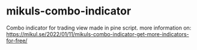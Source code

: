 # mikuls-combo-indicator
Combo indicator for trading view made in pine script. 
more information on: https://mikul.se/2022/01/11/mikuls-combo-indicator-get-more-indicators-for-free/
